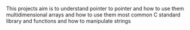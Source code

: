 This projects aim is to understand 
pointer to pointer and how to use them
multidimensional arrays and how to use them
most common C standard library and functions and how to manipulate strings
